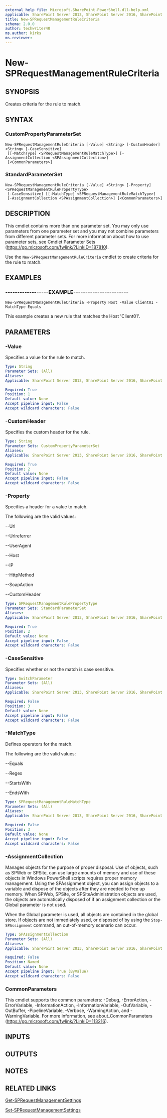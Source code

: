 ```yaml
---
external help file: Microsoft.SharePoint.PowerShell.dll-help.xml
applicable: SharePoint Server 2013, SharePoint Server 2016, SharePoint Server 2019
title: New-SPRequestManagementRuleCriteria
schema: 2.0.0
author: techwriter40
ms.author: kirks
ms.reviewer: 
---
```


# New-SPRequestManagementRuleCriteria

## SYNOPSIS
Creates criteria for the rule to match.


## SYNTAX

### CustomPropertyParameterSet
```
New-SPRequestManagementRuleCriteria [-Value] <String> [-CustomHeader] <String> [-CaseSensitive]
 [[-MatchType] <SPRequestManagementRuleMatchType>] [-AssignmentCollection <SPAssignmentCollection>]
 [<CommonParameters>]
```

### StandardParameterSet
```
New-SPRequestManagementRuleCriteria [-Value] <String> [-Property] <SPRequestManagementRulePropertyType>
 [-CaseSensitive] [[-MatchType] <SPRequestManagementRuleMatchType>]
 [-AssignmentCollection <SPAssignmentCollection>] [<CommonParameters>]
```

## DESCRIPTION
This cmdlet contains more than one parameter set.
You may only use parameters from one parameter set and you may not combine parameters from different parameter sets.
For more information about how to use parameter sets, see Cmdlet Parameter Sets (https://go.microsoft.com/fwlink/?LinkID=187810).

Use the `New-SPRequestManagementRuleCriteria` cmdlet to create criteria for the rule to match.


## EXAMPLES

### ------------------EXAMPLE-----------------------
```
New-SPRequestManagementRuleCriteria -Property Host -Value Client01 -MatchType Equals
```

This example creates a new rule that matches the Host 'Client01'.

## PARAMETERS

### -Value
Specifies a value for the rule to match.

```yaml
Type: String
Parameter Sets: (All)
Aliases: 
Applicable: SharePoint Server 2013, SharePoint Server 2016, SharePoint Server 2019

Required: True
Position: 1
Default value: None
Accept pipeline input: False
Accept wildcard characters: False
```

### -CustomHeader
Specifies the custom header for the rule.

```yaml
Type: String
Parameter Sets: CustomPropertyParameterSet
Aliases: 
Applicable: SharePoint Server 2013, SharePoint Server 2016, SharePoint Server 2019

Required: True
Position: 2
Default value: None
Accept pipeline input: False
Accept wildcard characters: False
```

### -Property
Specifies a header for a value to match.

The following are the valid values:

--Url

--Urlreferrer

--UserAgent

--Host

--IP

--HttpMethod

--SoapAction

--CustomHeader

```yaml
Type: SPRequestManagementRulePropertyType
Parameter Sets: StandardParameterSet
Aliases: 
Applicable: SharePoint Server 2013, SharePoint Server 2016, SharePoint Server 2019

Required: True
Position: 2
Default value: None
Accept pipeline input: False
Accept wildcard characters: False
```

### -CaseSensitive
Specifies whether or not the match is case sensitive.

```yaml
Type: SwitchParameter
Parameter Sets: (All)
Aliases: 
Applicable: SharePoint Server 2013, SharePoint Server 2016, SharePoint Server 2019

Required: False
Position: 3
Default value: None
Accept pipeline input: False
Accept wildcard characters: False
```

### -MatchType
Defines operators for the match.

The following are the valid values:

--Equals

--Regex

--StartsWith

--EndsWith

```yaml
Type: SPRequestManagementRuleMatchType
Parameter Sets: (All)
Aliases: 
Applicable: SharePoint Server 2013, SharePoint Server 2016, SharePoint Server 2019

Required: False
Position: 3
Default value: None
Accept pipeline input: False
Accept wildcard characters: False
```

### -AssignmentCollection
Manages objects for the purpose of proper disposal.
Use of objects, such as SPWeb or SPSite, can use large amounts of memory and use of these objects in Windows PowerShell scripts requires proper memory management.
Using the SPAssignment object, you can assign objects to a variable and dispose of the objects after they are needed to free up memory.
When SPWeb, SPSite, or SPSiteAdministration objects are used, the objects are automatically disposed of if an assignment collection or the Global parameter is not used.

When the Global parameter is used, all objects are contained in the global store.
If objects are not immediately used, or disposed of by using the `Stop-SPAssignment` command, an out-of-memory scenario can occur.

```yaml
Type: SPAssignmentCollection
Parameter Sets: (All)
Aliases: 
Applicable: SharePoint Server 2013, SharePoint Server 2016, SharePoint Server 2019

Required: False
Position: Named
Default value: None
Accept pipeline input: True (ByValue)
Accept wildcard characters: False
```

### CommonParameters
This cmdlet supports the common parameters: -Debug, -ErrorAction, -ErrorVariable, -InformationAction, -InformationVariable, -OutVariable, -OutBuffer, -PipelineVariable, -Verbose, -WarningAction, and -WarningVariable. For more information, see about_CommonParameters (https://go.microsoft.com/fwlink/?LinkID=113216).

## INPUTS

## OUTPUTS

## NOTES

## RELATED LINKS

[Get-SPRequestManagementSettings](Get-SPRequestManagementSettings.md)

[Set-SPRequestManagementSettings](Set-SPRequestManagementSettings.md)
